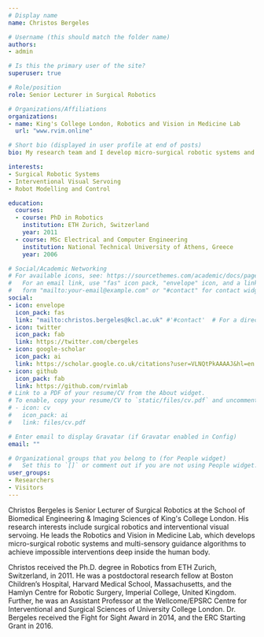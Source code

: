```yaml
---
# Display name
name: Christos Bergeles

# Username (this should match the folder name)
authors:
- admin

# Is this the primary user of the site?
superuser: true

# Role/position
role: Senior Lecturer in Surgical Robotics

# Organizations/Affiliations
organizations:
- name: King's College London, Robotics and Vision in Medicine Lab
  url: "www.rvim.online"

# Short bio (displayed in user profile at end of posts)
bio: My research team and I develop micro-surgical robotic systems and multi-sensory guidance algorithms to achieve impossible interventions deep inside the human body.

interests:
- Surgical Robotic Systems
- Interventional Visual Servoing
- Robot Modelling and Control

education:
  courses:
  - course: PhD in Robotics
    institution: ETH Zurich, Switzerland
    year: 2011
  - course: MSc Electrical and Computer Engineering
    institution: National Technical University of Athens, Greece
    year: 2006

# Social/Academic Networking
# For available icons, see: https://sourcethemes.com/academic/docs/page-builder/#icons
#   For an email link, use "fas" icon pack, "envelope" icon, and a link in the
#   form "mailto:your-email@example.com" or "#contact" for contact widget.
social:
- icon: envelope
  icon_pack: fas
  link: "mailto:christos.bergeles@kcl.ac.uk" #'#contact'  # For a direct email link, use "mailto:test@example.org".
- icon: twitter
  icon_pack: fab
  link: https://twitter.com/cbergeles
- icon: google-scholar
  icon_pack: ai
  link: https://scholar.google.co.uk/citations?user=VLNQtPkAAAAJ&hl=en
- icon: github
  icon_pack: fab
  link: https://github.com/rvimlab
# Link to a PDF of your resume/CV from the About widget.
# To enable, copy your resume/CV to `static/files/cv.pdf` and uncomment the lines below.
# - icon: cv
#   icon_pack: ai
#   link: files/cv.pdf

# Enter email to display Gravatar (if Gravatar enabled in Config)
email: ""

# Organizational groups that you belong to (for People widget)
#   Set this to `[]` or comment out if you are not using People widget.
user_groups:
- Researchers
- Visitors
---
```


Christos Bergeles is Senior Lecturer of Surgical Robotics at the School of Biomedical Engineering & Imaging Sciences of King's College London. His research interests include surgical robotics and interventional visual servoing. He leads the Robotics and Vision in Medicine Lab, which develops micro-surgical robotic systems and multi-sensory guidance algorithms to achieve impossible interventions deep inside the human body.

Christos received the Ph.D. degree in Robotics from ETH Zurich, Switzerland, in 2011. He was a postdoctoral research fellow at Boston Children’s Hospital, Harvard Medical School, Massachusetts, and the Hamlyn Centre for Robotic Surgery, Imperial College, United Kingdom. Further, he was an Assistant Professor at the Wellcome/EPSRC Centre for Interventional and Surgical Sciences of University College London. Dr. Bergeles received the Fight for Sight Award in 2014, and the ERC Starting Grant in 2016.
